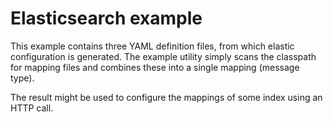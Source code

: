 # Elasticsearch example
This example contains three YAML definition files, from which elastic configuration is generated. The example utility simply scans the classpath for mapping files and combines these into a single mapping (message type).

The result might be used to configure the mappings of some index using an HTTP call.  